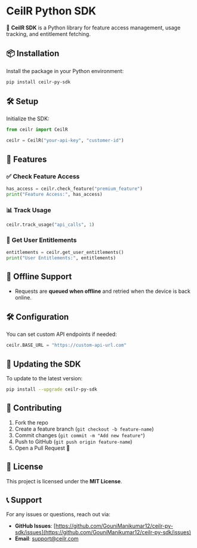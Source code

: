 # CeilR Python SDK

🚀 **CeilR SDK** is a Python library for feature access management, usage tracking, and entitlement fetching.

## 📦 Installation

Install the package in your Python environment:

```sh
pip install ceilr-py-sdk
```

## 🛠️ Setup

Initialize the SDK:

```python
from ceilr import CeilR

ceilr = CeilR("your-api-key", "customer-id")
```

## 🚀 Features

### ✅ **Check Feature Access**
```python
has_access = ceilr.check_feature("premium_feature")
print("Feature Access:", has_access)
```

### 📊 **Track Usage**
```python
ceilr.track_usage("api_calls", 1)
```

### 🔑 **Get User Entitlements**
```python
entitlements = ceilr.get_user_entitlements()
print("User Entitlements:", entitlements)
```

## 📡 Offline Support
- Requests are **queued when offline** and retried when the device is back online.

## 🛠 Configuration

You can set custom API endpoints if needed:

```python
ceilr.BASE_URL = "https://custom-api-url.com"
```

## 🔄 Updating the SDK
To update to the latest version:

```sh
pip install --upgrade ceilr-py-sdk
```

## 🤝 Contributing
1. Fork the repo
2. Create a feature branch (`git checkout -b feature-name`)
3. Commit changes (`git commit -m "Add new feature"`)
4. Push to GitHub (`git push origin feature-name`)
5. Open a Pull Request 🚀

## 📜 License
This project is licensed under the **MIT License**.

## 📞 Support
For any issues or questions, reach out via:
- **GitHub Issues**: [https://github.com/GouniManikumar12/ceilr-py-sdk/issues](https://github.com/GouniManikumar12/ceilr-py-sdk/issues)
- **Email**: support@ceilr.com